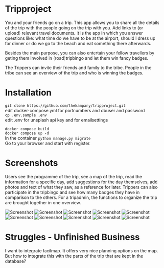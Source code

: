 # Tripproject
You and your friends go on a trip. This app allows you to share all the details of the trip with the people going on the trip with you. Add links to (or upload) relevant travel documents. 
It is the app in which you answer questions like: what time do we have to be at the airport, should I dress up for dinner or do we go to the beach and eat something there afterwards. 

Besides the main purpose, you can also entertain your fellow travellers by geting them involved in (road)tripbingo and let them win fancy badges. 

The Trippers can invite their friends and family to the tribe. People in the tribe can see an overview of the trip and who is winning the badges.

# Installation
`git clone https://github.com/thekampany/tripproject.git`  
edit  docker-compose.yml for portnumbers and dbuser and password  
`cp .env.sample .env`  
edit .env for unsplash api key and for emailsettings  
  
`docker compose build`  
`docker compose up -d`  
In the container `python manage.py migrate`  
Go to your browser and start with register.  

# Screenshots
Users see the programme of the trip, see a map of the trip, read the information for a specific day, add suggestions for the day themselves, add photos and text of what they saw, as a reference for later. Trippers can also participate in the tripbingo and see how many badges they have in comparison to the others.
For a tripadmin, the functions to organize the trip are brought together in one overview.

![Screenshot](/screenshots/IMG_3501.PNG )
![Screenshot](/screenshots/IMG_3502.PNG )
![Screenshot](/screenshots/IMG_3503.PNG )
![Screenshot](/screenshots/IMG_3504.PNG )
![Screenshot](/screenshots/IMG_3505.PNG )
![Screenshot](/screenshots/IMG_3506.PNG )
![Screenshot](/screenshots/IMG_3507.PNG )
![Screenshot](/screenshots/IMG_3508.PNG )
![Screenshot](/screenshots/IMG_3509.PNG )
![Screenshot](/screenshots/IMG_3510.PNG )
 
# Struggles - Unfinished Business
I want to integrate facilmap. It offers very nice planning options on the map. But how to integrate this with the parts of the trip that are kept in the database?
